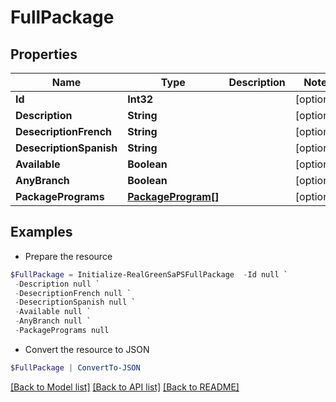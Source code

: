 # FullPackage
## Properties

Name | Type | Description | Notes
------------ | ------------- | ------------- | -------------
**Id** | **Int32** |  | [optional] 
**Description** | **String** |  | [optional] 
**DesecriptionFrench** | **String** |  | [optional] 
**DesecriptionSpanish** | **String** |  | [optional] 
**Available** | **Boolean** |  | [optional] 
**AnyBranch** | **Boolean** |  | [optional] 
**PackagePrograms** | [**PackageProgram[]**](PackageProgram.md) |  | [optional] 

## Examples

- Prepare the resource
```powershell
$FullPackage = Initialize-RealGreenSaPSFullPackage  -Id null `
 -Description null `
 -DesecriptionFrench null `
 -DesecriptionSpanish null `
 -Available null `
 -AnyBranch null `
 -PackagePrograms null
```

- Convert the resource to JSON
```powershell
$FullPackage | ConvertTo-JSON
```

[[Back to Model list]](../README.md#documentation-for-models) [[Back to API list]](../README.md#documentation-for-api-endpoints) [[Back to README]](../README.md)


